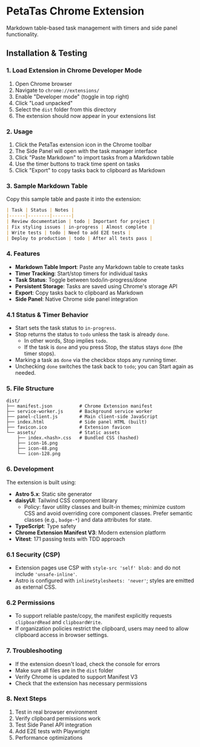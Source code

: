 # PetaTas Chrome Extension

Markdown table-based task management with timers and side panel functionality.

## Installation & Testing

### 1. Load Extension in Chrome Developer Mode

1. Open Chrome browser
2. Navigate to `chrome://extensions/`
3. Enable "Developer mode" (toggle in top right)
4. Click "Load unpacked"
5. Select the `dist` folder from this directory
6. The extension should now appear in your extensions list

### 2. Usage

1. Click the PetaTas extension icon in the Chrome toolbar
2. The Side Panel will open with the task manager interface
3. Click "Paste Markdown" to import tasks from a Markdown table
4. Use the timer buttons to track time spent on tasks
5. Click "Export" to copy tasks back to clipboard as Markdown

### 3. Sample Markdown Table

Copy this sample table and paste it into the extension:

```markdown
| Task | Status | Notes |
|------|--------|-------|
| Review documentation | todo | Important for project |
| Fix styling issues | in-progress | Almost complete |
| Write tests | todo | Need to add E2E tests |
| Deploy to production | todo | After all tests pass |
```

### 4. Features

- **Markdown Table Import**: Paste any Markdown table to create tasks
- **Timer Tracking**: Start/stop timers for individual tasks
- **Task Status**: Toggle between todo/in-progress/done
- **Persistent Storage**: Tasks are saved using Chrome's storage API
- **Export**: Copy tasks back to clipboard as Markdown
- **Side Panel**: Native Chrome side panel integration

### 4.1 Status & Timer Behavior

- Start sets the task status to `in-progress`.
- Stop returns the status to `todo` unless the task is already `done`.
  - In other words, Stop implies `todo`.
  - If the task is `done` and you press Stop, the status stays `done` (the timer stops).
- Marking a task as `done` via the checkbox stops any running timer.
- Unchecking `done` switches the task back to `todo`; you can Start again as needed.

### 5. File Structure

```
dist/
├── manifest.json          # Chrome Extension manifest
├── service-worker.js      # Background service worker
├── panel-client.js        # Main client-side JavaScript
├── index.html             # Side panel HTML (built)
├── favicon.ico            # Extension favicon
└── assets/                # Static assets
    ├── index.<hash>.css   # Bundled CSS (hashed)
    ├── icon-16.png
    ├── icon-48.png
    └── icon-128.png
```

### 6. Development

The extension is built using:
- **Astro 5.x**: Static site generator
- **daisyUI**: Tailwind CSS component library
  - Policy: favor utility classes and built-in themes; minimize custom CSS and avoid overriding core component classes. Prefer semantic classes (e.g., `badge-*`) and data attributes for state.
- **TypeScript**: Type safety
- **Chrome Extension Manifest V3**: Modern extension platform
- **Vitest**: 171 passing tests with TDD approach

### 6.1 Security (CSP)

- Extension pages use CSP with `style-src 'self' blob:` and do not include `'unsafe-inline'`.
- Astro is configured with `inlineStylesheets: 'never'`; styles are emitted as external CSS.

### 6.2 Permissions

- To support reliable paste/copy, the manifest explicitly requests `clipboardRead` and `clipboardWrite`.
- If organization policies restrict the clipboard, users may need to allow clipboard access in browser settings.

### 7. Troubleshooting

- If the extension doesn't load, check the console for errors
- Make sure all files are in the `dist` folder
- Verify Chrome is updated to support Manifest V3
- Check that the extension has necessary permissions

### 8. Next Steps

1. Test in real browser environment
2. Verify clipboard permissions work
3. Test Side Panel API integration
4. Add E2E tests with Playwright
5. Performance optimizations
